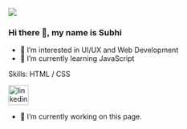 
![](https://media3.giphy.com/media/brsEO1JayBVja/giphy.gif?cid=ecf05e47o9qslttz93qdjhsvpd27f4qnosxsh38ymrxj8sdb&rid=giphy.gif&ct=g)
### Hi there 👋, my name is Subhi
- 👀 I’m interested in UI/UX and Web Development
- 🌱 I’m currently learning JavaScript


Skills:  HTML / CSS

[<img src='https://cdn.jsdelivr.net/npm/simple-icons@3.0.1/icons/linkedin.svg' alt='linkedin' color='white' height='40'>](https://www.linkedin.com/in/subhiksha-c-ab1a991b2/)  


- 🔭 I’m currently working on this page.
<!---
Subhi-c/Subhi-c is a ✨ special ✨ repository because its `README.md` (this file) appears on your GitHub profile.
You can click the Preview link to take a look at your changes.
--->
